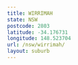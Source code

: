 ```yaml
---
title: WIRRIMAH
state: NSW
postcode: 2803
latitude: -34.176731
longitude: 148.523704
url: /nsw/wirrimah/
layout: suburb
---
```

